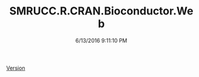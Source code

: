 ﻿---
title: SMRUCC.R.CRAN.Bioconductor.Web
date: 6/13/2016 9:11:10 PM
---

[Version](T-SMRUCC.R.CRAN.Bioconductor.Web.Version.html)

